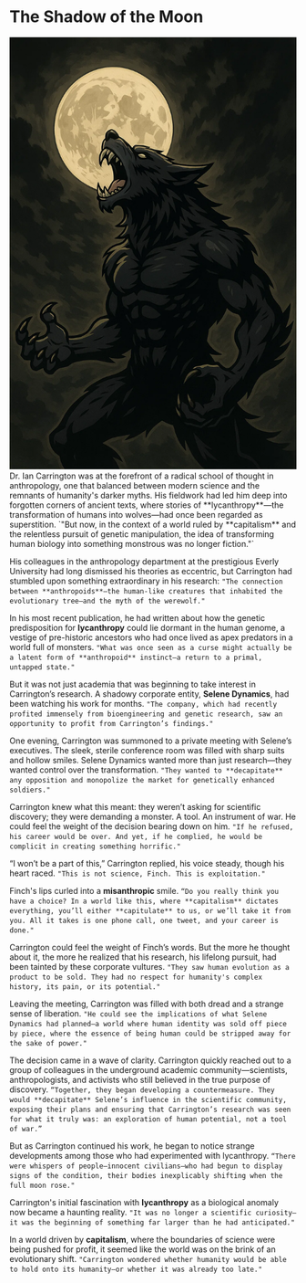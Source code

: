 # The Shadow of the Moon
<img src="image/The Shadow of the Moon.webp"/>
Dr. Ian Carrington was at the forefront of a radical school of thought in anthropology, one that balanced between modern science and the remnants of humanity's darker myths. His fieldwork had led him deep into forgotten corners of ancient texts, where stories of **lycanthropy**—the transformation of humans into wolves—had once been regarded as superstition.
`"But now, in the context of a world ruled by **capitalism** and the relentless pursuit of genetic manipulation, the idea of transforming human biology into something monstrous was no longer fiction."`

His colleagues in the anthropology department at the prestigious Everly University had long dismissed his theories as eccentric, but Carrington had stumbled upon something extraordinary in his research:
`"The connection between **anthropoids**—the human-like creatures that inhabited the evolutionary tree—and the myth of the werewolf."`

In his most recent publication, he had written about how the genetic predisposition for **lycanthropy** could lie dormant in the human genome, a vestige of pre-historic ancestors who had once lived as apex predators in a world full of monsters.
`"What was once seen as a curse might actually be a latent form of **anthropoid** instinct—a return to a primal, untapped state."`

But it was not just academia that was beginning to take interest in Carrington’s research. A shadowy corporate entity, **Selene Dynamics**, had been watching his work for months.
`"The company, which had recently profited immensely from bioengineering and genetic research, saw an opportunity to profit from Carrington’s findings."`

One evening, Carrington was summoned to a private meeting with Selene’s executives. The sleek, sterile conference room was filled with sharp suits and hollow smiles. Selene Dynamics wanted more than just research—they wanted control over the transformation.
`"They wanted to **decapitate** any opposition and monopolize the market for genetically enhanced soldiers."`

Carrington knew what this meant: they weren’t asking for scientific discovery; they were demanding a monster. A tool. An instrument of war. He could feel the weight of the decision bearing down on him.
`"If he refused, his career would be over. And yet, if he complied, he would be complicit in creating something horrific."`

“I won’t be a part of this,” Carrington replied, his voice steady, though his heart raced.
`"This is not science, Finch. This is exploitation."`

Finch's lips curled into a **misanthropic** smile.
`“Do you really think you have a choice? In a world like this, where **capitalism** dictates everything, you’ll either **capitulate** to us, or we’ll take it from you. All it takes is one phone call, one tweet, and your career is done."`

Carrington could feel the weight of Finch’s words. But the more he thought about it, the more he realized that his research, his lifelong pursuit, had been tainted by these corporate vultures.
`"They saw human evolution as a product to be sold. They had no respect for humanity's complex history, its pain, or its potential."`

Leaving the meeting, Carrington was filled with both dread and a strange sense of liberation.
`"He could see the implications of what Selene Dynamics had planned—a world where human identity was sold off piece by piece, where the essence of being human could be stripped away for the sake of power."`

The decision came in a wave of clarity. Carrington quickly reached out to a group of colleagues in the underground academic community—scientists, anthropologists, and activists who still believed in the true purpose of discovery.
`“Together, they began developing a countermeasure. They would **decapitate** Selene’s influence in the scientific community, exposing their plans and ensuring that Carrington’s research was seen for what it truly was: an exploration of human potential, not a tool of war.”`

But as Carrington continued his work, he began to notice strange developments among those who had experimented with lycanthropy.
`“There were whispers of people—innocent civilians—who had begun to display signs of the condition, their bodies inexplicably shifting when the full moon rose."`

Carrington's initial fascination with **lycanthropy** as a biological anomaly now became a haunting reality.
`"It was no longer a scientific curiosity—it was the beginning of something far larger than he had anticipated."`

In a world driven by **capitalism**, where the boundaries of science were being pushed for profit, it seemed like the world was on the brink of an evolutionary shift.
`"Carrington wondered whether humanity would be able to hold onto its humanity—or whether it was already too late."`
